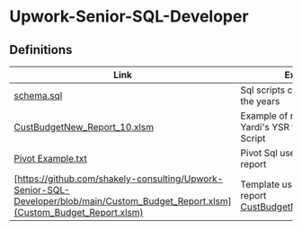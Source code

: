 # Upwork-Senior-SQL-Developer

## Definitions

| Link | Explanation |
|-|-|
|[schema.sql](https://github.com/shakely-consulting/Upwork-Senior-SQL-Developer/blob/main/schema.sql)| Sql scripts created throughout the years |
|[CustBudgetNew_Report_10.xlsm](https://github.com/shakely-consulting/Upwork-Senior-SQL-Developer/blob/main/CustBudgetNew_Report_10.xlsm) | Example of report created using Yardi's YSR technology and Sql Script |
|[Pivot Example.txt](https://github.com/shakely-consulting/Upwork-Senior-SQL-Developer/blob/main/Pivot%20Example.txt) | Pivot Sql used to get data for the report |
|[https://github.com/shakely-consulting/Upwork-Senior-SQL-Developer/blob/main/Custom_Budget_Report.xlsm](Custom_Budget_Report.xlsm)| Template used to create the report [CustBudgetNew_Report_10.xlsm](https://github.com/shakely-consulting/Upwork-Senior-SQL-Developer/blob/main/CustBudgetNew_Report_10.xlsm)|
